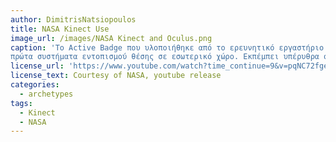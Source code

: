 ```yaml
---
author: DimitrisNatsiopoulos
title: NASA Kinect Use
image_url: /images/NASA Kinect and Oculus.png
caption: 'Το Active Badge που υλοποιήθηκε από το ερευνητικό εργαστήριο Olivetti το 1990 είναι από τα
πρώτα συστήματα εντοπισμού θέσης σε εσωτερικό χώρο. Εκπέμπει υπέρυθρα σήματα τα οποία επιτρέπουν στους αποδέκτες των τοπικών υποδομών να εντοπίσουν το σημείο που βρίσκεται ο χρήστης εντός του κτιρίου. Αν και δε συνηθίζεται να θεωρείται "δίκτυο", το σύστημα αυτό αποτελεί πρόδρομο πολλών παρόμοιων μεταγενέστερων συστημάτων εντοπισμού θέσης.'
license_url: 'https://www.youtube.com/watch?time_continue=9&v=pqNC72fgetc'
license_text: Courtesy of NASA, youtube release
categories:
  - archetypes
tags:
  - Kinect
  - NASA
---
```

